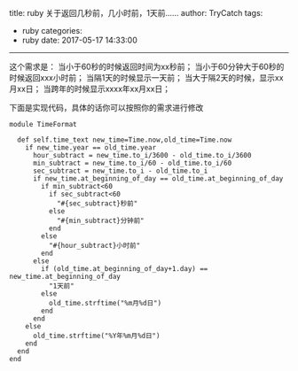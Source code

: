title: ruby 关于返回几秒前，几小时前，1天前......
author: TryCatch
tags:
  - ruby
categories:
  - ruby
date: 2017-05-17 14:33:00
---
这个需求是： 
当小于60秒的时候返回时间为xx秒前； 
当小于60分钟大于60秒的时候返回xxx小时前； 
当隔1天的时候显示一天前； 
当大于隔2天的时候，显示xx月xx日； 
当跨年的时候显示xxxx年xx月xx日；

下面是实现代码，具体的话你可以按照你的需求进行修改
```
module TimeFormat

  def self.time_text new_time=Time.now,old_time=Time.now
    if new_time.year == old_time.year
      hour_subtract = new_time.to_i/3600 - old_time.to_i/3600
      min_subtract = new_time.to_i/60 - old_time.to_i/60
      sec_subtract = new_time.to_i - old_time.to_i
      if new_time.at_beginning_of_day == old_time.at_beginning_of_day
        if min_subtract<60
          if sec_subtract<60
            "#{sec_subtract}秒前"
          else
            "#{min_subtract}分钟前"
          end
        else
          "#{hour_subtract}小时前"
        end
      else
        if (old_time.at_beginning_of_day+1.day) == new_time.at_beginning_of_day
          "1天前"
        else
          old_time.strftime("%m月%d日")
        end
      end
    else
      old_time.strftime("%Y年%m月%d日")
    end
  end
end
```